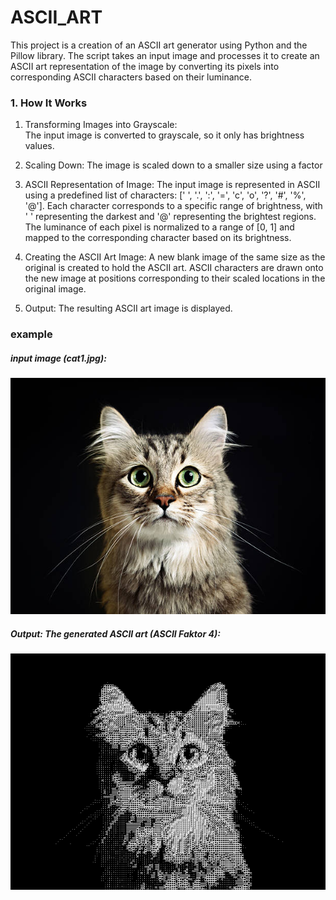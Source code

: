 # ASCII_ART

This project is a creation of an ASCII art generator using Python and the Pillow library. The script takes an input image and processes it to create an ASCII art representation of the image by converting its pixels into corresponding ASCII characters based on their luminance.

### 1. How It Works

1. Transforming Images into Grayscale:  
        The input image is converted to grayscale, so it only has brightness values.

2. Scaling Down:
        The image is scaled down to a smaller size using a factor

3. ASCII Representation of Image:
        The input image is represented in ASCII using a predefined list of characters: [' ', '.', ':', '=', 'c', 'o', '?', '#', '%', '@']. Each character corresponds to a specific range of brightness, with ' ' representing the darkest and '@' representing the brightest regions. The luminance of each pixel is normalized to a range of [0, 1] and mapped to the corresponding character based on its brightness.

5. Creating the ASCII Art Image:
        A new blank image of the same size as the original is created to hold the ASCII art. ASCII characters are drawn onto the new image at positions corresponding to their scaled locations in the original image.

6. Output:
        The resulting ASCII art image is displayed.

### example
##### input image (cat1.jpg):
![Original](example_Images/cat1.jpg)

##### Output: The generated ASCII art (ASCII Faktor 4):
![Transformation](example_Images/cat1_ascii_factor4.PNG)
